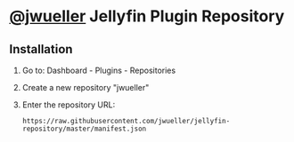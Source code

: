 # [@jwueller](https://github.com/jwueller) Jellyfin Plugin Repository

## Installation

1. Go to: Dashboard - Plugins - Repositories
2. Create a new repository "jwueller"
3. Enter the repository URL:

   ```
   https://raw.githubusercontent.com/jwueller/jellyfin-repository/master/manifest.json
   ```

